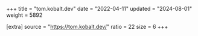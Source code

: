 +++
title = "tom.kobalt.dev"
date = "2022-04-11"
updated = "2024-08-01"
weight = 5892

[extra]
source = "https://tom.kobalt.dev/"
ratio = 22
size = 6
+++
